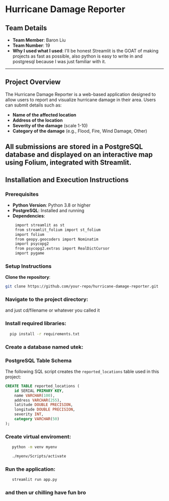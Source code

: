 # Hurricane Damage Reporter

## Team Details
- **Team Member**: Baron Liu  
- **Team Number**: 19
- **Why I used what I used**: I'll be honest Streamlit is the GOAT of making projects as fast as possible, also python is easy to write in and postgresql because I was just familiar with it.
---

## Project Overview
The Hurricane Damage Reporter is a web-based application designed to allow users to report and visualize hurricane damage in their area. Users can submit details such as:

- **Name of the affected location**
- **Address of the location**
- **Severity of the damage** (scale 1-10)
- **Category of the damage** (e.g., Flood, Fire, Wind Damage, Other)

All submissions are stored in a PostgreSQL database and displayed on an interactive map using Folium, integrated with Streamlit.
---

## Installation and Execution Instructions

### Prerequisites
- **Python Version**: Python 3.8 or higher
- **PostgreSQL**: Installed and running
- **Dependencies**:
  ```bash
   import streamlit as st
   from streamlit_folium import st_folium
   import folium
   from geopy.geocoders import Nominatim
   import psycopg2
   from psycopg2.extras import RealDictCursor
   import pygame
  ```

### Setup Instructions
**Clone the repository**:
   ```bash
   git clone https://github.com/your-repo/hurricane-damage-reporter.git
```
### Navigate to the project directory:
and just cd/filename or whatever you called it

### Install required libraries:
 ```bash
   pip install -r requirements.txt
```

### Create a database named utek:
### PostgreSQL Table Schema

The following SQL script creates the `reported_locations` table used in this project:

```sql
CREATE TABLE reported_locations (
    id SERIAL PRIMARY KEY,
    name VARCHAR(100),
    address VARCHAR(255),
    latitude DOUBLE PRECISION,
    longitude DOUBLE PRECISION,
    severity INT,
    category VARCHAR(50)
);
```

### Create virtual enviroment:
```bash
   python -m venv myenv
```
```bash
   ./myenv/Scripts/activate
```

### Run the application:
```bash
   streamlit run app.py
```

### and then ur chilling have fun bro
